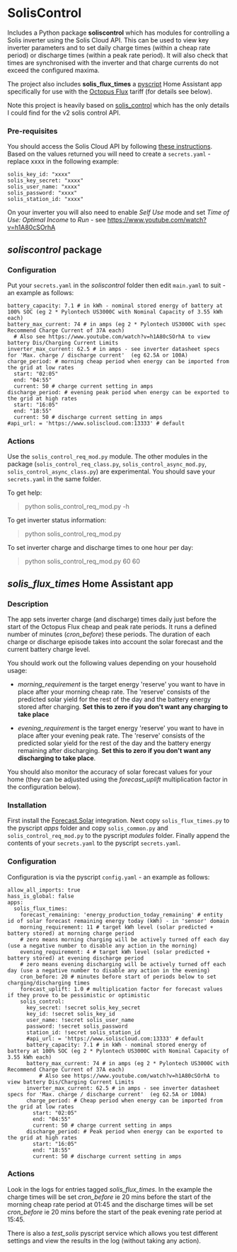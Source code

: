 # SolisControl

Includes a Python package **soliscontrol** which has modules for controlling a Solis inverter using the Solis Cloud API. 
This can be used to view key inverter parameters and to 
set daily charge times (within a cheap rate period) or discharge times (within a peak rate period). It will also
check that times are synchronised with the inverter and that charge currents do not exceed the configured maxima.

The project also includes **solis_flux_times** a [pyscript](https://hacs-pyscript.readthedocs.io/en/latest/) Home Assistant app specifically for use 
with the [Octopus Flux](https://octopus.energy/smart/flux/) tariff (for details see below).

Note this project is heavily based on [solis_control](https://github.com/stevegal/solis_control) which
has the only details I could find for the v2 solis control API. 

### Pre-requisites

You should access the Solis Cloud API by following [these 
instructions](https://solis-service.solisinverters.com/en/support/solutions/articles/44002212561-request-api-access-soliscloud).
Based on the values returned you will need to create a `secrets.yaml` - replace xxxx in the following example:
```
solis_key_id: "xxxx"
solis_key_secret: "xxxx"
solis_user_name: "xxxx"
solis_password: "xxxx"
solis_station_id: "xxxx"
```

On your inverter you will also need to enable _Self Use_ mode and 
set _Time of Use: Optimal Income_ to _Run_ - see <https://www.youtube.com/watch?v=h1A80cSOrhA>


## _soliscontrol_ package 

### Configuration

Put your `secrets.yaml` in the _soliscontrol_ folder then edit `main.yaml` to suit - an example as follows:

```
battery_capacity: 7.1 # in kWh - nominal stored energy of battery at 100% SOC (eg 2 * Pylontech US3000C with Nominal Capacity of 3.55 kWh each)
battery_max_current: 74 # in amps (eg 2 * Pylontech US3000C with spec Recommend Charge Current of 37A each)
  # Also see https://www.youtube.com/watch?v=h1A80cSOrhA to view battery Dis/Charging Current Limits
inverter_max_current: 62.5 # in amps - see inverter datasheet specs for 'Max. charge / discharge current'  (eg 62.5A or 100A)
charge_period: # morning cheap period when energy can be imported from the grid at low rates
  start: "02:05"
  end: "04:55" 
  current: 50 # charge current setting in amps
discharge_period: # evening peak period when energy can be exported to the grid at high rates
  start: "16:05"
  end: "18:55"
  current: 50 # discharge current setting in amps
#api_url: = 'https://www.soliscloud.com:13333' # default
```

### Actions
Use the `solis_control_req_mod.py` module. The other modules in the package 
(`solis_control_req_class.py`, `solis_control_async_mod.py`, `solis_control_async_class.py`) 
are experimental. You should save your `secrets.yaml` in the same folder.

To get help:

> python solis_control_req_mod.py -h

To get inverter status information:

> python solis_control_req_mod.py

To set inverter charge and discharge times to one hour per day:

> python solis_control_req_mod.py 60 60


## _solis_flux_times_ Home Assistant app 

### Description

The app sets inverter charge (and discharge) times daily just before the start of the Octopus Flux 
cheap and peak rate periods.
It runs a defined number of 
minutes (_cron_before_) these periods. 
The duration of each charge or discharge episode takes into account the solar forecast and the 
current battery charge level. 

You should work out the following values depending on your household usage:

* _morning_requirement_ 
is the target energy 'reserve' you want to
have in place after your morning cheap rate. The 'reserve' consists of the predicted solar yield for 
the rest of the day and the battery energy stored after charging. **Set this to zero if you don't want any charging
to take place**

* _evening_requirement_ 
is the target energy 'reserve' you want to
have in place after your evening peak rate. The 'reserve' consists of the predicted solar yield for the rest
of the day and the battery energy remaining after discharging. **Set this to zero if you don't want any discharging
to take place**.

You should also monitor the accuracy of solar forecast values for your home (they can be adjusted using the
 _forecast_uplift_ multiplication factor in the configuration below).

### Installation
First install the [Forecast.Solar](https://www.home-assistant.io/integrations/forecast_solar/) integration.
Next copy `solis_flux_times.py` to the pyscript _apps_ folder
and copy `solis_common.py` and `solis_control_req_mod.py` to the pyscript _modules_ folder. Finally append 
the contents of your `secrets.yaml` to the pyscript `secrets.yaml`.

### Configuration
Configuration is via the pyscript `config.yaml` - an example as follows:
```
allow_all_imports: true
hass_is_global: false
apps:
  solis_flux_times:
    forecast_remaining: 'energy_production_today_remaining' # entity id of solar forecast remaining energy today (kWh) - in 'sensor' domain
    morning_requirement: 11 # target kWh level (solar predicted + battery stored) at morning charge period
    # zero means morning charging will be actively turned off each day (use a negative number to disable any action in the morning)
    evening_requirement: 4 # target kWh level (solar predicted + battery stored) at evening discharge period
    # zero means evening discharging will be actively turned off each day (use a negative number to disable any action in the evening)
    cron_before: 20 # minutes before start of periods below to set charging/discharging times
    forecast_uplift: 1.0 # multiplication factor for forecast values if they prove to be pessimistic or optimistic
    solis_control:
      key_secret: !secret solis_key_secret
      key_id: !secret solis_key_id
      user_name: !secret solis_user_name
      password: !secret solis_password
      station_id: !secret solis_station_id
      #api_url: = 'https://www.soliscloud.com:13333' # default
      battery_capacity: 7.1 # in kWh - nominal stored energy of battery at 100% SOC (eg 2 * Pylontech US3000C with Nominal Capacity of 3.55 kWh each)
      battery_max_current: 74 # in amps (eg 2 * Pylontech US3000C with Recommend Charge Current of 37A each)
          # Also see https://www.youtube.com/watch?v=h1A80cSOrhA to view battery Dis/Charging Current Limits
      inverter_max_current: 62.5 # in amps - see inverter datasheet specs for 'Max. charge / discharge current'  (eg 62.5A or 100A)
      charge_period: # Cheap period when energy can be imported from the grid at low rates
        start: "02:05"
        end: "04:55" 
        current: 50 # charge current setting in amps
      discharge_period: # Peak period when energy can be exported to the grid at high rates
        start: "16:05"
        end: "18:55"
        current: 50 # discharge current setting in amps
```

### Actions

Look in the logs for entries tagged _solis_flux_times_. In the example the charge times
will be set _cron_before_ ie 20 mins before the start of the morning cheap rate period at 01:45 and the discharge times
will be set _cron_before_ ie 20 mins before the start of the peak evening rate period at 15:45.

There is also a _test_solis_ pyscript service which allows you test different 
settings and view the results in the log (without taking any action).